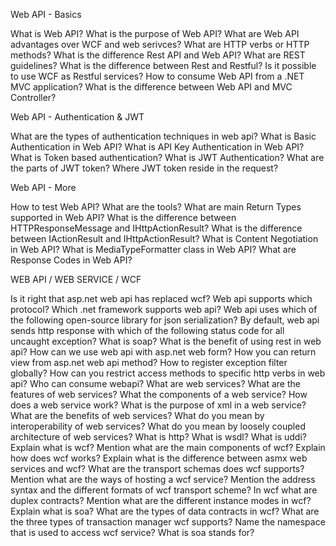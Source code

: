 
Web API - Basics

What is Web API? What is the purpose of Web API?
What are Web API advantages over WCF and web serivces?
What are HTTP verbs or HTTP methods?
What is the difference Rest API and Web API?
What are REST guidelines? What is the difference between Rest and Restful?
Is it possible to use WCF as Restful services?
How to consume Web API from a .NET MVC application?
What is the difference between Web API and MVC Controller?

Web API - Authentication & JWT

What are the types of authentication techniques in web api?
What is Basic Authentication in Web API?
What is API Key Authentication in Web API?
What is Token based authentication?
What is JWT Authentication?
What are the parts of JWT token?
Where JWT token reside in the request?

Web API - More

How to test Web API? What are the tools?
What are main Return Types supported in Web API?
What is the difference between HTTPResponseMessage and IHttpActionResult?
What is the difference between IActionResult and IHttpActionResult?
What is Content Negotiation in Web API?
What is MediaTypeFormatter class in Web API?
What are Response Codes in Web API?

WEB API / WEB SERVICE / WCF

Is it right that asp.net web api has replaced wcf?
Web api supports which protocol?
Which .net framework supports web api?
Web api uses which of the following open-source library for json serialization?
By default, web api sends http response with which of the following status code for all uncaught exception?
What is soap?
What is the benefit of using rest in web api?
How can we use web api with asp.net web form?
How you can return view from asp.net web api method?
How to register exception filter globally?
How can you restrict access methods to specific http verbs in web api?
Who can consume webapi?
What are web services?
What are the features of web services?
What the components of a web service?
How does a web service work?
What is the purpose of xml in a web service?
What are the benefits of web services?
What do you mean by interoperability of web services?
What do you mean by loosely coupled architecture of web services?
What is http?
What is wsdl?
What is uddi?
Explain what is wcf?
Mention what are the main components of wcf?
Explain how does wcf works?
Explain what is the difference between asmx web services and wcf?
What are the transport schemas does wcf supports?
Mention what are the ways of hosting a wcf service?
Mention the address syntax and the different formats of wcf transport scheme?
In wcf what are duplex contracts?
Mention what are the different instance modes in wcf?
Explain what is soa?
What are the types of data contracts in wcf?
What are the three types of transaction manager wcf supports?
Name the namespace that is used to access wcf service?
What is soa stands for?